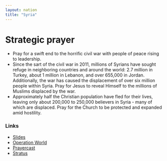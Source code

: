 ```yaml
---
layout: nation
title: "Syria"
---
```


# Strategic prayer

- Pray for a swift end to the horrific civil war with people of peace rising to leadership.
- Since the sart of the civil war in 2011, millions of Syrians have sought refuge in neighboring countries and around the world: 2.7 million in Turkey, about 1 million in Lebanon, and over 655,000 in Jordan. Additionally, the war has caused the displacement of over six million people within Syria. Pray for Jesus to reveal Himself to the millions of Muslims displaced by the war.
- Approximately half the Christian population have fled for their lives, leaving only about 200,000 to 250,000 believers in Syria - many of which are displaced. Pray for the Church to be protected and expanded amid hostility.

### Links

- [Slides](http://kyk.kiekies.net/?src=https://ccwaterkloof.github.io/prayer/slides/syria.md)
- [Operation World](https://operationworld.org/locations/syria/)
- [Prayercast](https://prayercast.com/syria.html)
- [Stratus](https://globe.stratus.earth/country-explorer/SYR)
